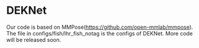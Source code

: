 # DEKNet
Our code is based on MMPose(https://github.com/open-mmlab/mmpose).
The file in configs/fish/lhr_fish_notag is the configs of DEKNet.
More code will be released soon.
